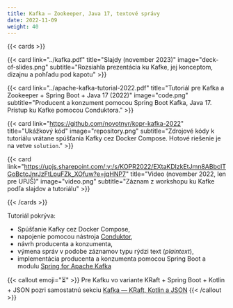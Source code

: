 ```yaml
---
title: Kafka – Zookeeper, Java 17, textové správy
date: 2022-11-09
weight: 40
---
```


{{< cards >}}

{{< card
    link="../kafka.pdf"
    title="Slajdy (november 2023)"
    image="deck-of-slides.png"
    subtitle="Rozsiahla prezentácia ku Kafke, jej konceptom, dizajnu a pohľadu pod kapotu" >}}

{{< card
    link="../apache-kafka-tutorial-2022.pdf"
    title="Tutoriál pre Kafka a Zookeeper + Spring Boot + Java 17 (2022)"
    image="code.png"
    subtitle="Producent a konzument pomocou Spring Boot Kafka, Java 17. Prístup ku Kafke pomocou Conduktora." >}}

{{< card
    link="https://github.com/novotnyr/kopr-kafka-2022"
    title="Ukážkový kód"
    image="repository.png"
    subtitle="Zdrojové kódy k tutoriálu vrátane spúšťania Kafky cez Docker Compose. Hotové riešenie je na vetve `solution`." >}}

{{< card
    link="https://upjs.sharepoint.com/:v:/s/KOPR2022/EXtaKDlzkEtJmn8ABbcITGoBctcJnrJzFtLpuFZk_XOfuw?e=jqHNP7"
    title="Video (november 2022, len pre UPJŠ)"
    image="video.png"
    subtitle="Záznam z workshopu ku Kafke podľa slajdov a tutoriálu" >}}

{{< /cards >}}

Tutoriál pokrýva:

- Spúšťanie Kafky cez Docker Compose,
- napojenie pomocou nástroja [Conduktor](https://www.conduktor.io/),
- návrh producenta a konzumenta,
- výmena správ v podobe záznamov typu rýdzi text (_plaintext_),
- implementácia producenta a konzumenta pomocou Spring Boot a modulu [Spring for Apache Kafka](https://spring.io/projects/spring-kafka)

{{< callout emoji="⏳" >}}
Pre Kafku vo variante KRaft + Spring Boot + Kotlin + JSON pozri samostatnú sekciu [Kafka — KRaft, Kotlin a JSON](../kraft-kotlin-json//)
{{< /callout >}}



      

